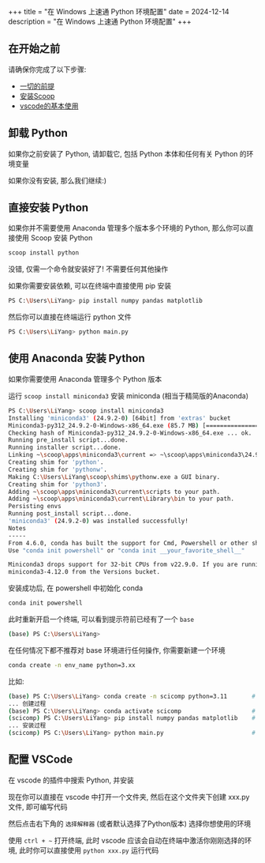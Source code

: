 +++
title = "在 Windows 上速通 Python 环境配置"
date = 2024-12-14
description = "在 Windows 上速通 Python 环境配置"
+++

## 在开始之前

请确保你完成了以下步骤:

- [一切的前提](/environment-setup/prerequisites)
- [安装Scoop](/environment-setup/scoop)
- [vscode的基本使用](/environment-setup/vscode)

## 卸载 Python

如果你之前安装了 Python, 请卸载它, 包括 Python 本体和任何有关 Python 的环境变量

如果你没有安装, 那么我们继续:)

## 直接安装 Python

如果你并不需要使用 Anaconda 管理多个版本多个环境的 Python, 那么你可以直接使用 Scoop 安装 Python

```bash
scoop install python
```

没错, 仅需一个命令就安装好了! 不需要任何其他操作

如果你需要安装依赖, 可以在终端中直接使用 pip 安装

```bash
PS C:\Users\LiYang> pip install numpy pandas matplotlib
```

然后你可以直接在终端运行 python 文件

```bash
PS C:\Users\LiYang> python main.py
```

## 使用 Anaconda 安装 Python

如果你需要使用 Anaconda 管理多个 Python 版本

运行 `scoop install miniconda3` 安装 miniconda (相当于精简版的Anaconda)

```bash
PS C:\Users\LiYang> scoop install miniconda3
Installing 'miniconda3' (24.9.2-0) [64bit] from 'extras' bucket
Miniconda3-py312_24.9.2-0-Windows-x86_64.exe (85.7 MB) [=====================================================] 100%
Checking hash of Miniconda3-py312_24.9.2-0-Windows-x86_64.exe ... ok.
Running pre_install script...done.
Running installer script...done.
Linking ~\scoop\apps\miniconda3\current => ~\scoop\apps\miniconda3\24.9.2-0
Creating shim for 'python'.
Creating shim for 'pythonw'.
Making C:\Users\LiYang\scoop\shims\pythonw.exe a GUI binary.
Creating shim for 'python3'.
Adding ~\scoop\apps\miniconda3\current\scripts to your path.
Adding ~\scoop\apps\miniconda3\current\Library\bin to your path.
Persisting envs
Running post_install script...done.
'miniconda3' (24.9.2-0) was installed successfully!
Notes
-----
From 4.6.0, conda has built the support for Cmd, Powershell or other shells.
Use "conda init powershell" or "conda init __your_favorite_shell__"

Miniconda3 drops support for 32-bit CPUs from v22.9.0. If you are running a 32-bit system, please install
miniconda3-4.12.0 from the Versions bucket.
```

安装成功后, 在 powershell 中初始化 conda

```bash
conda init powershell
```

此时重新开启一个终端, 可以看到提示符前已经有了一个 `base`

```bash
(base) PS C:\Users\LiYang>
```

在任何情况下都不推荐对 base 环境进行任何操作, 你需要新建一个环境

```bash
conda create -n env_name python=3.xx
```

比如:

```bash
(base) PS C:\Users\LiYang> conda create -n scicomp python=3.11       # 创建名为 scicomp python版本为 3.11 的环境
... 创建过程
(base) PS C:\Users\LiYang> conda activate scicomp                    # 切换到 scicomp 环境 注意下一行括号里的 base 变成了 scicomp
(scicomp) PS C:\Users\LiYang> pip install numpy pandas matplotlib    # 使用 pip 安装依赖
... 安装过程
(scicomp) PS C:\Users\LiYang> python main.py                         # 运行程序
```

## 配置 VSCode

在 vscode 的插件中搜索 Python, 并安装

现在你可以直接在 vscode 中打开一个文件夹, 然后在这个文件夹下创建 xxx.py 文件, 即可编写代码

然后点击右下角的 `选择解释器` (或者默认选择了Python版本) 选择你想使用的环境

使用 `ctrl + ~` 打开终端, 此时 vscode 应该会自动在终端中激活你刚刚选择的环境, 此时你可以直接使用 `python xxx.py` 运行代码
